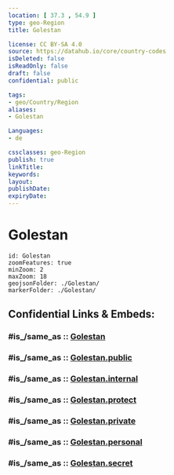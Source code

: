 ```yaml
---
location: [ 37.3 , 54.9 ] 
type: geo-Region
title: Golestan

license: CC BY-SA 4.0
source: https://datahub.io/core/country-codes
isDeleted: false
isReadOnly: false
draft: false
confidential: public

tags:
- geo/Country/Region
aliases:
- Golestan

Languages:
- de

cssclasses: geo-Region
publish: true
linkTitle: 
keywords: 
layout: 
publishDate: 
expiryDate: 
---
```


# Golestan

```leaflet
id: Golestan
zoomFeatures: true 
minZoom: 2 
maxZoom: 18
geojsonFolder: ./Golestan/
markerFolder: ./Golestan/
```


## Confidential Links & Embeds: 

### #is_/same_as :: [Golestan](/_Standards/Earth/Continent/Asia/Asia~West/Iran/provinces~Iran/Golestan.md) 

### #is_/same_as :: [Golestan.public](/_public/Earth/Continent/Asia/Asia~West/Iran/provinces~Iran/Golestan.public.md) 

### #is_/same_as :: [Golestan.internal](/_internal/Earth/Continent/Asia/Asia~West/Iran/provinces~Iran/Golestan.internal.md) 

### #is_/same_as :: [Golestan.protect](/_protect/Earth/Continent/Asia/Asia~West/Iran/provinces~Iran/Golestan.protect.md) 

### #is_/same_as :: [Golestan.private](/_private/Earth/Continent/Asia/Asia~West/Iran/provinces~Iran/Golestan.private.md) 

### #is_/same_as :: [Golestan.personal](/_personal/Earth/Continent/Asia/Asia~West/Iran/provinces~Iran/Golestan.personal.md) 

### #is_/same_as :: [Golestan.secret](/_secret/Earth/Continent/Asia/Asia~West/Iran/provinces~Iran/Golestan.secret.md)

